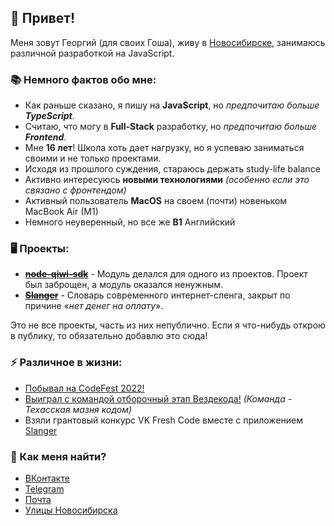 ## 👋 Привет!

Меня зовут Георгий (для своих Гоша), живу в [Новосибирске](https://en.wikipedia.org/wiki/Novosibirsk), занимаюсь различной разработкой на JavaScript.

### 📚 Немного фактов обо мне:

 * Как раньше сказано, я пишу на **JavaScript**, но _предпочитаю больше **TypeScript**_.
 * Считаю, что могу в **Full-Stack** разработку, но _предпочитаю больше **Frontend**_.
 * Мне **16 лет**! Школа хоть дает нагрузку, но я успеваю заниматься своими и не только проектами.
 * Исходя из прошлого суждения, стараюсь держать study-life balance
 * Активно интересуюсь **новыми технологиями** _(особенно если это связано с фронтендом)_
 * Активный пользователь **MacOS** на своем (почти) новеньком MacBook Air (M1)
 * Немного неуверенный, но все же **B1** Английский

### 🖥 Проекты:

 * [~~__node-qiwi-sdk__~~](https://github.com/NovaStream2030/node-qiwi-sdk) - Модуль делался для одного из проектов. Проект был заброщен, а модуль оказался ненужным.
 * [~~__Slanger__~~](https://vk.com/slanger) - Словарь современного интернет-сленга, закрыт по причине «_нет денег на оплату_».
 
 Это не все проекты, часть из них непублично. Если я что-нибудь открою в публику, то обязательно добавлю это сюда!

### ⚡️ Различное в жизни:

 * [Побывал на CodeFest 2022!](https://12.codefest.ru/)
 * [Выиграл с командой отборочный этап Вездекода!](https://vk.com/wall-197700721_1820) _(Команда - Техасская мазня кодом)_
 * Взяли грантовый конкурс VK Fresh Code вместе с приложением [Slanger](https://vk.com/slanger)

### 📍 Как меня найти?

  * [ВКонтакте](https://vk.com/ns2030)
  * [Telegram](https://t.me/NovaStream2030)
  * [Почта](mailto:novastream@ya.ru)
  * [Улицы Новосибирска](https://en.wikipedia.org/wiki/Novosibirsk)


<!--
Вы нашли этот комментарий, но зачем?

**NovaStream2030/NovaStream2030** is a ✨ _special_ ✨ repository because its `README.md` (this file) appears on your GitHub profile.

Here are some ideas to get you started:

- 🔭 I’m currently working on ...
- 🌱 I’m currently learning ...
- 👯 I’m looking to collaborate on ...
- 🤔 I’m looking for help with ...
- 💬 Ask me about ...
- 📫 How to reach me: ...
- 😄 Pronouns: ...
- ⚡ Fun fact: ...
-->
